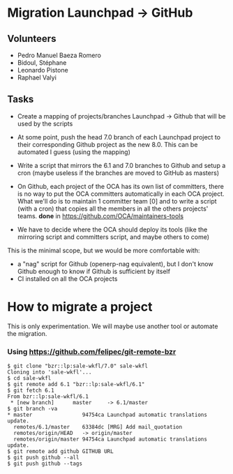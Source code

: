 # Migration Launchpad → GitHub

## Volunteers

* Pedro Manuel Baeza Romero
* Bidoul, Stéphane
* Leonardo Pistone
* Raphael Valyi

## Tasks

* Create a mapping of projects/branches Launchpad → Github that will be
used by the scripts

* At some point, push the head 7.0 branch of each Launchpad project to
their corresponding Github project as the new 8.0. This can be automated
I guess (using the mapping)
* Write a script that mirrors the 6.1 and 7.0 branches to Github and
setup a cron (maybe useless if the branches are moved to GitHub as masters)

* On Github, each project of the OCA has its own list of committers,
there is no way to put the OCA committers automatically in each OCA
project. What we'll do is to maintain 1 committer team [0] and to write
a script (with a cron) that copies all the members in all the others
projects' teams. **done** in https://github.com/OCA/maintainers-tools

* We have to decide where the OCA should deploy its tools (like the
mirroring script and committers script, and maybe others to come)

This is the minimal scope, but we would be more comfortable with:

* a "nag" script for Github (openerp-nag equivalent), but I don't know
Github enough to know if Github is sufficient by itself
* CI installed on all the OCA projects

# How to migrate a project

This is only experimentation. We will maybe use another tool or automate the migration.

### Using https://github.com/felipec/git-remote-bzr

    $ git clone "bzr::lp:sale-wkfl/7.0" sale-wkfl
    Cloning into 'sale-wkfl'...
    $ cd sale-wkfl 
    $ git remote add 6.1 "bzr::lp:sale-wkfl/6.1"                                       
    $ git fetch 6.1
    From bzr::lp:sale-wkfl/6.1
     * [new branch]      master     -> 6.1/master
    $ git branch -va
    * master                94754ca Launchpad automatic translations update.
      remotes/6.1/master    63384dc [MRG] Add mail_quotation
      remotes/origin/HEAD   -> origin/master
      remotes/origin/master 94754ca Launchpad automatic translations update.
    $ git remote add github GITHUB URL
    $ git push github --all
    $ git push github --tags


